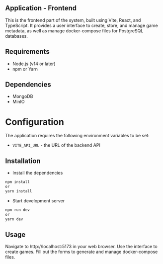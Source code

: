## Application - Frontend
This is the frontend part of the system, built using Vite, React, and TypeScript. It provides a user interface to create, store, and manage game metadata, as well as manage docker-compose files for PostgreSQL databases.

## Requirements
- Node.js (v14 or later)
- npm or Yarn

## Dependencies
- MongoDB
- MinIO

# Configuration
The application requires the following environment variables to be set:
- `VITE_API_URL` - the URL of the backend API

## Installation

- Install the dependencies
```bash
npm install
or 
yarn install
```
- Start development server
```bash
npm run dev
or
yarn dev
```

## Usage
Navigate to http://localhost:5173 in your web browser.
Use the interface to create games.
Fill out the forms to generate and manage docker-compose files.